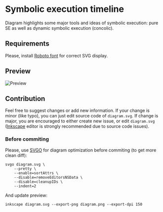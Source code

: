 Symbolic execution timeline
===========================

Diagram highlights some major tools and ideas of symbolic execution: pure SE as well as dynamic symbolic execution (concolic).

Requirements
------------

Please, install [Roboto font](https://fonts.google.com/specimen/Roboto) for correct SVG display.

Preview
-------

![Preview](https://raw.github.com/enzet/dynamic-symbolic-execution/master/diagram.png)

Contribution
------------

Feel free to suggest changes or add new information. If your change is minor (like typo), you can just edit source code of `diagram.svg`. If change is major, you are encouraged to either create new issue, or edit `diagram.svg` ([Inkscape](https://inkscape.org/en/) editor is strongly recommended due to source code issues).

### Before commiting ###

Please, use [SVGO](https://github.com/svg/svgo) for diagram optimization before commiting (to get more clean diff):

    svgo diagram.svg \
        --pretty \
        --enable=sortAttrs \
        --disable=removeEditorsNSData \
        --disable=cleanupIDs \
        --indent=2

And update preview:

    inkscape diagram.svg --export-png diagram.png --export-dpi 150
